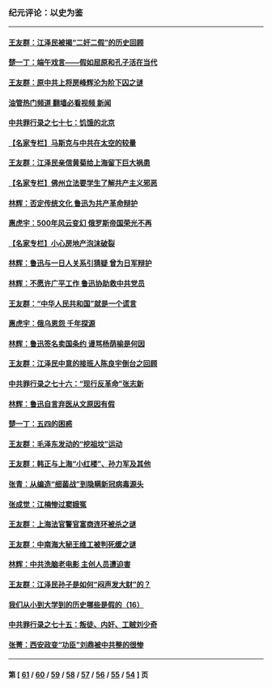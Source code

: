 ### 纪元评论：以史为鉴
---
#### [王友群：江泽民被揭“二奸二假”的历史回顾](../../pages/nsc1028/n13752541.md?06060330) 
#### [楚一丁：端午戏言——假如屈原和孔子活在当代](../../pages/nsc1028/n13751814.md?06060330) 
#### [王友群：原中共上将房峰辉沦为阶下囚之谜](../../pages/nsc1028/n13746271.md?06060330) 
#### [油管热门频道 翻墙必看视频 新闻](ok?06060330)
#### [中共罪行录之七十七：饥饿的北京](../../pages/nsc1028/n13742533.md?06060330) 
#### [【名家专栏】马斯克与中共在太空的较量](../../pages/nsc1028/n13741595.md?06060330) 
#### [王友群：江泽民亲信黄菊给上海留下巨大祸患](../../pages/nsc1028/n13738097.md?06060330) 
#### [【名家专栏】佛州立法要学生了解共产主义邪恶](../../pages/nsc1028/n13739214.md?06060330) 
#### [林辉：否定传统文化 鲁迅为共产革命辩护](../../pages/nsc1028/n13738481.md?06060330) 
#### [惠虎宇：500年风云变幻 俄罗斯帝国荣光不再](../../pages/nsc1028/n13738652.md?06060330) 
#### [【名家专栏】小心房地产泡沫破裂](../../pages/nsc1028/n13736895.md?06060330) 
#### [林辉：鲁迅与一日人关系引猜疑 曾为日军辩护](../../pages/nsc1028/n13736182.md?06060330) 
#### [林辉：不愿许广平工作 鲁迅协助救中共党员](../../pages/nsc1028/n13732075.md?06060330) 
#### [王友群：“中华人民共和国”就是一个谎言](../../pages/nsc1028/n13729052.md?06060330) 
#### [惠虎宇：俄乌恩怨 千年探源](../../pages/nsc1028/n13727306.md?06060330) 
#### [林辉：鲁迅签名卖国条约 谩骂杨荫榆是何因](../../pages/nsc1028/n13728824.md?06060330) 
#### [王友群：江泽民中意的接班人陈良宇倒台之回顾](../../pages/nsc1028/n13727137.md?06060330) 
#### [中共罪行录之七十六：“现行反革命”张志新](../../pages/nsc1028/n13726926.md?06060330) 
#### [林辉：鲁迅自言弃医从文原因有假](../../pages/nsc1028/n13727240.md?06060330) 
#### [楚一丁：五四的困惑](../../pages/nsc1028/n13725250.md?06060330) 
#### [王友群：毛泽东发动的“挖祖坟”运动](../../pages/nsc1028/n13723639.md?06060330) 
#### [王友群：韩正与上海“小红楼”、孙力军及其他](../../pages/nsc1028/n13719454.md?06060330) 
#### [张青：从编造“细菌战”到隐瞒新冠病毒源头](../../pages/nsc1028/n13713424.md?06060330) 
#### [张成觉：江楠惨过窦娥冤](../../pages/nsc1028/n13713593.md?06060330) 
#### [王友群：上海法官警官富商连环被杀之谜](../../pages/nsc1028/n13712763.md?06060330) 
#### [王友群：中南海大秘王维工被判死缓之谜](../../pages/nsc1028/n13705201.md?06060330) 
#### [林辉：中共洗脑老电影 主创人员遭迫害](../../pages/nsc1028/n13699437.md?06060330) 
#### [王友群：江泽民孙子是如何“闷声发大财”的？](../../pages/nsc1028/n13693213.md?06060330) 
#### [我们从小到大学到的历史哪些是假的（16）](../../pages/nsc1028/n13692503.md?06060330) 
#### [中共罪行录之七十五：叛徒、内奸、工贼刘少奇](../../pages/nsc1028/n13688599.md?06060330) 
#### [张菁：西安政变“功臣”刘鼎被中共整的很惨](../../pages/nsc1028/n13679371.md?06060330) 

---
#### 第 [ [61](./61.md?06060330) / [60](./60.md?06060330) / [59](./59.md?06060330) / [58](./58.md?06060330) / [57](./57.md?06060330) / [56](./56.md?06060330) / [55](./55.md?06060330) / [54](./54.md?06060330) ] 页

